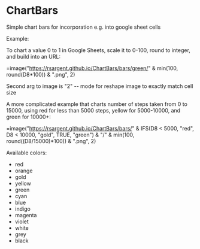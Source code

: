 # ChartBars
Simple chart bars for incorporation e.g. into google sheet cells

Example:

To chart a value 0 to 1 in Google Sheets, scale it to 0-100, round to integer, and build into an URL:

=image("https://rsargent.github.io/ChartBars/bars/green/" & min(100, round(D8*100)) & ".png", 2)

Second arg to image is "2" -- mode for reshape image to exactly match cell size

A more complicated example that charts number of steps taken from 0 to 15000, using red for less than 5000 steps, yellow for 5000-10000, and green for 10000+: 

=image("https://rsargent.github.io/ChartBars/bars/" & IFS(D8 < 5000, "red", D8 < 10000, "gold", TRUE, "green") & "/" & min(100, round((D8/15000)*100)) & ".png", 2)

Available colors:

* red
* orange
* gold
* yellow
* green
* cyan
* blue
* indigo
* magenta
* violet
* white
* grey
* black
